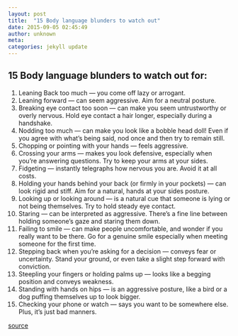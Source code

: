 ```yaml
---
layout: post
title:  "15 Body language blunders to watch out"
date: 2015-09-05 02:45:49
author: unknown
meta:
categories: jekyll update
---
```


## 15 Body language blunders to watch out for:

1. Leaning Back too much — you come off lazy or arrogant.
1. Leaning forward — can seem aggressive. Aim for a neutral posture.
1. Breaking eye contact too soon — can make you seem untrustworthy or overly nervous. Hold eye contact a hair longer, especially during a handshake.
1. Nodding too much — can make you look like a bobble head doll! Even if you agree with what’s being said, nod once and then try to remain still.
1. Chopping or pointing with your hands — feels aggressive.
1. Crossing your arms — makes you look defensive, especially when you’re answering questions. Try to keep your arms at your sides.
1. Fidgeting — instantly telegraphs how nervous you are. Avoid it at all costs.
1. Holding your hands behind your back (or firmly in your pockets) — can look rigid and stiff. Aim for a natural, hands at your sides posture.
1. Looking up or looking around — is a natural cue that someone is lying or not being themselves. Try to hold steady eye contact.
1. Staring — can be interpreted as aggressive. There’s a fine line between holding someone’s gaze and staring them down.
1. Failing to smile — can make people uncomfortable, and wonder if you really want to be there. Go for a genuine smile especially when meeting someone for the first time.
1. Stepping back when you’re asking for a decision — conveys fear or uncertainty. Stand your ground, or even take a slight step forward with conviction.
1. Steepling your fingers or holding palms up — looks like a begging position and conveys weakness.
1. Standing with hands on hips — is an aggressive posture, like a bird or a dog puffing themselves up to look bigger.
1. Checking your phone or watch — says you want to be somewhere else. Plus, it’s just bad manners.

[source](http://www.linkedin.com/today/post/article/20140707061900-64875646-the-15-biggest-body-language-mistakes-to-watch-out-for?trk=eml-ced-b-art-M-1-8593868813103967432&midToken=AQHXDWJCxlFXHw&fromEmail=fromEmail&ut=1msnrTaXA9gmk1)